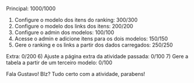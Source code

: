 Principal: 1000/1000
1) Configure o modelo dos itens do ranking: 300/300
2) Configure o modelo dos links dos itens: 200/200
3) Configure o admin dos modelos: 100/100
4) Acesse o admin e adicione itens para os dois modelos: 150/150
5) Gere o ranking e os links a partir dos dados carregados: 250/250 

Extra: 0/200
6) Ajuste a página extra da atividade passada: 0/100
7) Gere a tabela a partir de um terceiro modelo: 0/100 

Fala Gustavo! Blz?
Tudo certo com a atividade, parabens!